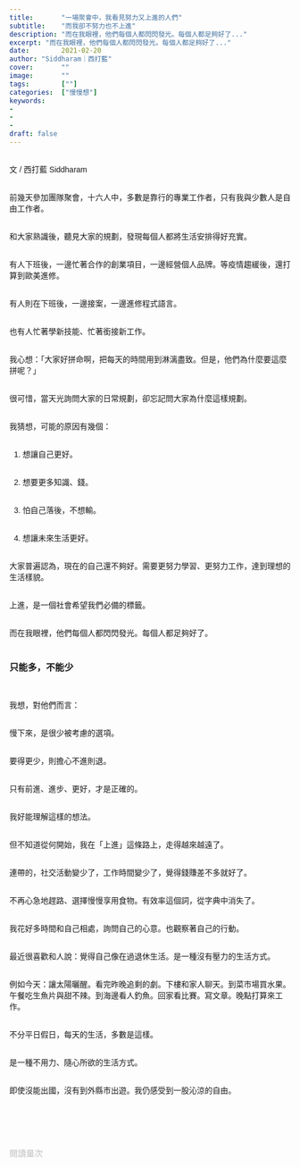 ```yaml
---
title:       "一場聚會中，我看見努力又上進的人們"
subtitle:    "而我卻不努力也不上進"
description: "而在我眼裡，他們每個人都閃閃發光。每個人都足夠好了..."
excerpt: "而在我眼裡，他們每個人都閃閃發光。每個人都足夠好了..."
date:        2021-02-20
author: "Siddharam｜西打藍"
cover:       ""
image:       ""
tags:        [""]
categories:  ["慢慢想"]
keywords:
- 
- 
- 
draft: false
---
```


<article style="font-family: 'Noto Sans TC', '微軟正黑體', sans-serif; font-weight: 300;">

<br>文 / 西打藍 Siddharam<br><br>

前幾天參加團隊聚會，十六人中，多數是靠行的專業工作者，只有我與少數人是自由工作者。<br><br>

和大家熟識後，聽見大家的規劃，發現每個人都將生活安排得好充實。<br><br>

有人下班後，一邊忙著合作的創業項目，一邊經營個人品牌。等疫情趨緩後，還打算到歐美進修。<br><br>

有人則在下班後，一邊接案，一邊進修程式語言。<br><br>

也有人忙著學新技能、忙著銜接新工作。<br><br>

我心想：「大家好拼命啊，把每天的時間用到淋漓盡致。但是，他們為什麼要這麼拼呢？」<br><br>

很可惜，當天光詢問大家的日常規劃，卻忘記問大家為什麼這樣規劃。<br><br>

我猜想，可能的原因有幾個：<br><br>

1. 想讓自己更好。<br><br>

2. 想要更多知識、錢。<br><br>

3. 怕自己落後，不想輸。<br><br>

4. 想讓未來生活更好。<br><br>

大家普遍認為，現在的自己還不夠好。需要更努力學習、更努力工作，達到理想的生活樣貌。<br><br>

<!-- 不管自己聰不聰明，相信能靠努力，就能有更好的生活。<br><br> -->

上進，是一個社會希望我們必備的標籤。<br><br>

而在我眼裡，他們每個人都閃閃發光。每個人都足夠好了。<br><br>


<h3 class="article-h1-color">只能多，不能少</h3><br>

我想，對他們而言：<br><br>

慢下來，是很少被考慮的選項。<br><br>

要得更少，則擔心不進則退。<br><br>

只有前進、進步、更好，才是正確的。<br><br>

我好能理解這樣的想法。<br><br>

但不知道從何開始，我在「上進」這條路上，走得越來越遠了。<br><br>

連帶的，社交活動變少了，工作時間變少了，覺得錢賺差不多就好了。<br><br>

不再心急地趕路、選擇慢慢享用食物。有效率這個詞，從字典中消失了。<br><br>

我花好多時間和自己相處，詢問自己的心意。也觀察著自己的行動。<br><br>

<!-- 喜歡和新舊朋友相處時，一起慢慢說話，慢到能聽見話語背後的聲音。<br><br> -->

最近很喜歡和人說：覺得自己像在過退休生活。是一種沒有壓力的生活方式。<br><br>

例如今天：讓太陽曬醒。看完昨晚追剩的劇。下樓和家人聊天。到菜市場買水果。午餐吃生魚片與甜不辣。到海邊看人釣魚。回家看比賽。寫文章。晚點打算來工作。<br><br>

不分平日假日，每天的生活，多數是這樣。<br><br>

是一種不用力、隨心所欲的生活方式。<br><br>

即使沒能出國，沒有到外縣市出遊。我仍感受到一股沁涼的自由。<br><br>



<br><br><br>

</article>

<div style="color: #bfbfbf; font-size: 15px;" id="busuanzi_container_page_pv">
  閱讀量<span id="busuanzi_value_page_pv"></span>次
</div>

<script src="../../js/post.js"></script>




